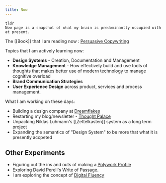 ```yaml
---
title: Now
---
```

```
tldr
Now page is a snapshot of what my brain is predominantly occupied with at present.
```

The [[Book]] that I am reading now : [Persuasive Copywriting](https://www.amazon.com/Persuasive-Copywriting-Psychology-Influence-Engage/dp/0749473991)

Topics that I am actively learning now:
- **Design Systems** - Creation, Documentation and Management
- **Knowledge Management** - How effectively build and use tools of thoughts that makes better use of modern technology to manage cognitive overload
- **Brand Communication Strategies**
- **User Experience Design** across product, services and process management.

What I am working on these days: 
- Building a design company at [Dreamflakes](http://dreamflakes.io/)
- Restarting my blog/newsletter - [Thought Palace](https://blog.rahulrajeev.net)
- Unpacking Niklas Luhmann's [[Zettelkasten]] system as a long term project
- Expanding the semantics of "Design System" to be more that what it is presently accpeted



## Other Experiments
- Figuring out the ins and outs of making a [Polywork Profile](https://updates.rahulrajeev.net/)
- Exploring David Perell's Write of Passage.
- I am exploring the concept of [Digital Fluency](https://digitalproductivity.coach/)


  
  
  
  
  
